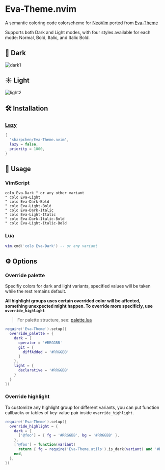 # Eva-Theme.nvim

A semantic coloring code colorscheme for [NeoVim](https://github.com/neovim/neovim) ported from [Eva-Theme](https://github.com/fisheva/Eva-Theme)

Supports both Dark and Light modes, with four styles available for each mode: Normal, Bold, Italic, and Italic Bold.

## 🌙 Dark

![dark1](https://github.com/sharpchen/Eva-Theme.nvim/assets/77432836/66c72a69-146d-4232-b72f-4559916c7c20)

## ☀ Light

![light2](https://github.com/sharpchen/Eva-Theme.nvim/assets/77432836/77e98199-78fe-4725-8c9b-389a9ee0d8b2)

## 🛠 Installation

### [Lazy](https://github.com/folke/lazy.nvim)
```lua
{
  'sharpchen/Eva-Theme.nvim',
  lazy = false,
  priority = 1000,
}
```

## 🎯 Usage

### VimScript

```vim
colo Eva-Dark " or any other variant
" colo Eva-Light
" colo Eva-Dark-Bold
" colo Eva-Light-Bold
" colo Eva-Dark-Italic
" colo Eva-Light-Italic
" colo Eva-Dark-Italic-Bold
" colo Eva-Light-Italic-Bold
```

### Lua

```lua
vim.cmd('colo Eva-Dark') -- or any variant
```

## ⚙ Options

### Override palette

Specifiy colors for dark and light variants, specified values will be taken while the rest remains default.

**All highlight groups uses certain overrided color will be affected, something unexpected might happen. To override more specificly, use `override_highlight`**

> For palette structure, see: [palette.lua](https://github.com/sharpchen/Eva-Theme.nvim/blob/master/lua/Eva-Theme/palette.lua)

```lua
require('Eva-Theme').setup({
  override_palette = {
    dark = {
      operator = '#RRGGBB'
      git = {
        diffAdded = '#RRGGBB'
      }
    },
    light = {
      declarative = '#RRGGBB'
    }
  }
})
```

### Override highlight

To customize any highlight group for different variants, you can put function callbacks or tables of key-value pair inside `override_highlight`.

```lua
require('Eva-Theme').setup({
  override_highlight = {
    dark = {
      ['@foo'] = { fg = '#RRGGBB', bg = '#RRGGBB' },
    },
    ['@foo'] = function(variant)
      return { fg = require('Eva-Theme.utils').is_dark(variant) and '#RRGGBB' or '#RRGGBB' }
    end,
  },
})
```
